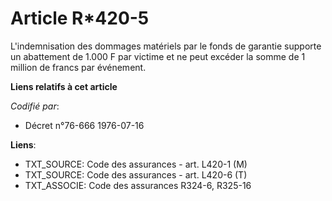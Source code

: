 # Article R*420-5

L'indemnisation des dommages matériels par le fonds de garantie supporte un abattement de 1.000 F par victime et ne peut
excéder la somme de 1 million de francs par événement.

**Liens relatifs à cet article**

_Codifié par_:

  - Décret n°76-666 1976-07-16

**Liens**:

  - TXT_SOURCE: Code des assurances - art. L420-1 (M)
  - TXT_SOURCE: Code des assurances - art. L420-6 (T)
  - TXT_ASSOCIE: Code des assurances R324-6, R325-16
